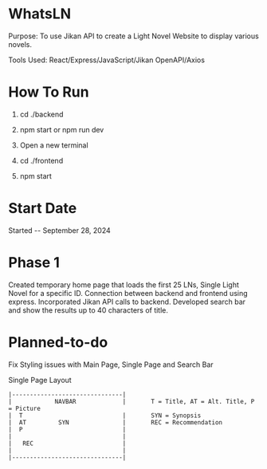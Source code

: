 # WhatsLN

Purpose: To use Jikan API to create a Light Novel Website to display various novels.

Tools Used: React/Express/JavaScript/Jikan OpenAPI/Axios

# How To Run
1. cd ./backend
2. npm start or npm run dev

3. Open a new terminal
4. cd ./frontend
5. npm start

# Start Date
Started -- September 28, 2024

# Phase 1
Created temporary home page that loads the first 25 LNs, 
Single Light Novel for a specific ID. 
Connection between backend and frontend using express. 
Incorporated Jikan API calls to backend.
Developed search bar and show the results up to 40 characters of title.

# Planned-to-do
Fix Styling issues with Main Page, Single Page and Search Bar

Single Page Layout
```
|-------------------------------|   
|            NAVBAR             |       T = Title, AT = Alt. Title, P = Picture
|  T                            |       SYN = Synopsis
|  AT         SYN               |       REC = Recommendation
|  P                            |
|                               |
|   REC                         |
|                               |
|-------------------------------|
```